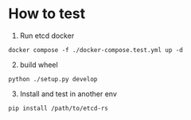# How to test

1. Run etcd docker
```
docker compose -f ./docker-compose.test.yml up -d
```

2. build wheel
```
python ./setup.py develop
```

3. Install and test in another env
```
pip install /path/to/etcd-rs
```
